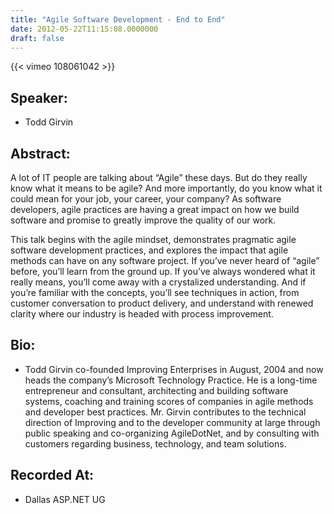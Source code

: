 ```yaml
---
title: "Agile Software Development - End to End"
date: 2012-05-22T11:15:08.0000000
draft: false
---
```


{{< vimeo 108061042 >}}

## Speaker:

 - Todd Girvin

## Abstract:

<p>A lot of IT people are talking about “Agile” these days.  But do they really know what it means to be agile?  And more importantly, do you know what it could mean for your job, your career, your company?  As software developers, agile practices are having a great impact on how we build software and promise to greatly improve the quality of our work. </p>
<p>This talk begins with the agile mindset, demonstrates pragmatic agile software development practices, and explores the impact that agile methods can have on any software project.  If you’ve never heard of “agile” before, you’ll learn from the ground up.  If you’ve always wondered what it really means, you’ll come away with a crystalized understanding.  And if you’re familiar with the concepts, you’ll see techniques in action, from customer conversation to product delivery, and understand with renewed clarity where our industry is headed with process improvement. </p>

## Bio:

 - <p>Todd Girvin co-founded Improving Enterprises in August, 2004 and now heads the company’s Microsoft Technology Practice. He is a long-time entrepreneur and consultant, architecting and building software systems, coaching and training scores of companies in agile methods and developer best practices. Mr. Girvin contributes to the technical direction of Improving and to the developer community at large through public speaking and co-organizing AgileDotNet, and by consulting with customers regarding business, technology, and team solutions.</p>

## Recorded At:

 - Dallas ASP.NET UG

